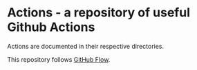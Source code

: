 # Actions - a repository of useful Github Actions

Actions are documented in their respective directories.

This repository follows [GitHub Flow](https://docs.github.com/en/get-started/using-github/github-flow).
